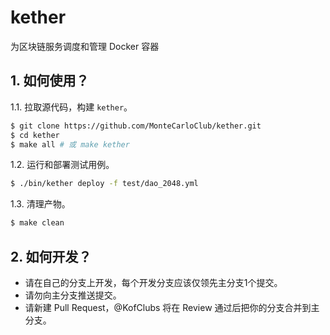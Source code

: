 # kether
为区块链服务调度和管理 Docker 容器

## 1. 如何使用？
1.1. 拉取源代码，构建 `kether`。
```bash
$ git clone https://github.com/MonteCarloClub/kether.git
$ cd kether
$ make all # 或 make kether
```

1.2. 运行和部署测试用例。
```bash
$ ./bin/kether deploy -f test/dao_2048.yml
```

1.3. 清理产物。
```bash
$ make clean
```

## 2. 如何开发？
- 请在自己的分支上开发，每个开发分支应该仅领先主分支1个提交。
- 请勿向主分支推送提交。
- 请新建 Pull Request，@KofClubs 将在 Review 通过后把你的分支合并到主分支。
